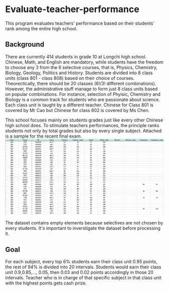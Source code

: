 # Evaluate-teacher-performance
This program evaluates teachers' performance based on their students' rank among the entire high school.


## Background
There are currently 414 students in grade 10 at Longchi high school. Chinese, Math, and English are mandatory, while students have the freedom to choose any 3 from the 6 selective courses, that is, Physics, Chemistry, Biology, Geology, Politics and History. Students are divided into 8 class units (class 801 - class 808) based on their choice of courses. Theorectically, there should be 20 classes (6!/3! different combinations). However, the administrative stuff manage to form just 8 class units based on popular combinations. For instance, selection of Phyisic, Chemistry and Biology is a common track for students who are passionate about science. Each class unit is taught by a different teacher. Chinese for Class 801 is covered by Mr Cao but Chinese for class 802 is covered by Ms Chen.

This school focuses mainly on students grades just like every other Chinese high school does. To stimulate teachers performances, the principle ranks students not only by total grades but also by every single subject. Attached is a sample for the recent final exam. 
![](https://github.com/rushuifang/Evaluate-teacher-performance/blob/master/dataSnapshot.png)

The dataset contains empty elements because selectives are not chosen by every students. It's important to inverstigate the dataset before processing it.

## Goal
For each subject, every top 6% students earn their class unit 0.95 points, the rest of 94% is divided into 20 intervals. Students would earn their class unit 0.9,0.85,..., 0.05, then 0.03 and 0.02 points accordingly in those 20 intervals. Teacher who is in charge of that specific subject in that class unit with the highest points gets cash prize.
